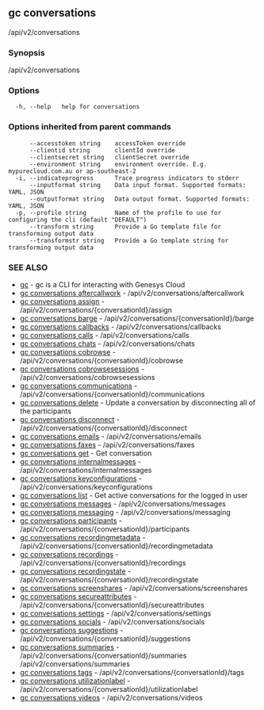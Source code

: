## gc conversations

/api/v2/conversations

### Synopsis

/api/v2/conversations

### Options

```
  -h, --help   help for conversations
```

### Options inherited from parent commands

```
      --accesstoken string    accessToken override
      --clientid string       clientId override
      --clientsecret string   clientSecret override
      --environment string    environment override. E.g. mypurecloud.com.au or ap-southeast-2
  -i, --indicateprogress      Trace progress indicators to stderr
      --inputformat string    Data input format. Supported formats: YAML, JSON
      --outputformat string   Data output format. Supported formats: YAML, JSON
  -p, --profile string        Name of the profile to use for configuring the cli (default "DEFAULT")
      --transform string      Provide a Go template file for transforming output data
      --transformstr string   Provide a Go template string for transforming output data
```

### SEE ALSO

* [gc](gc.html)	 - gc is a CLI for interacting with Genesys Cloud
* [gc conversations aftercallwork](gc_conversations_aftercallwork.html)	 - /api/v2/conversations/aftercallwork
* [gc conversations assign](gc_conversations_assign.html)	 - /api/v2/conversations/{conversationId}/assign
* [gc conversations barge](gc_conversations_barge.html)	 - /api/v2/conversations/{conversationId}/barge
* [gc conversations callbacks](gc_conversations_callbacks.html)	 - /api/v2/conversations/callbacks
* [gc conversations calls](gc_conversations_calls.html)	 - /api/v2/conversations/calls
* [gc conversations chats](gc_conversations_chats.html)	 - /api/v2/conversations/chats
* [gc conversations cobrowse](gc_conversations_cobrowse.html)	 - /api/v2/conversations/{conversationId}/cobrowse
* [gc conversations cobrowsesessions](gc_conversations_cobrowsesessions.html)	 - /api/v2/conversations/cobrowsesessions
* [gc conversations communications](gc_conversations_communications.html)	 - /api/v2/conversations/{conversationId}/communications
* [gc conversations delete](gc_conversations_delete.html)	 - Update a conversation by disconnecting all of the participants
* [gc conversations disconnect](gc_conversations_disconnect.html)	 - /api/v2/conversations/{conversationId}/disconnect
* [gc conversations emails](gc_conversations_emails.html)	 - /api/v2/conversations/emails
* [gc conversations faxes](gc_conversations_faxes.html)	 - /api/v2/conversations/faxes
* [gc conversations get](gc_conversations_get.html)	 - Get conversation
* [gc conversations internalmessages](gc_conversations_internalmessages.html)	 - /api/v2/conversations/internalmessages
* [gc conversations keyconfigurations](gc_conversations_keyconfigurations.html)	 - /api/v2/conversations/keyconfigurations
* [gc conversations list](gc_conversations_list.html)	 - Get active conversations for the logged in user
* [gc conversations messages](gc_conversations_messages.html)	 - /api/v2/conversations/messages
* [gc conversations messaging](gc_conversations_messaging.html)	 - /api/v2/conversations/messaging
* [gc conversations participants](gc_conversations_participants.html)	 - /api/v2/conversations/{conversationId}/participants
* [gc conversations recordingmetadata](gc_conversations_recordingmetadata.html)	 - /api/v2/conversations/{conversationId}/recordingmetadata
* [gc conversations recordings](gc_conversations_recordings.html)	 - /api/v2/conversations/{conversationId}/recordings
* [gc conversations recordingstate](gc_conversations_recordingstate.html)	 - /api/v2/conversations/{conversationId}/recordingstate
* [gc conversations screenshares](gc_conversations_screenshares.html)	 - /api/v2/conversations/screenshares
* [gc conversations secureattributes](gc_conversations_secureattributes.html)	 - /api/v2/conversations/{conversationId}/secureattributes
* [gc conversations settings](gc_conversations_settings.html)	 - /api/v2/conversations/settings
* [gc conversations socials](gc_conversations_socials.html)	 - /api/v2/conversations/socials
* [gc conversations suggestions](gc_conversations_suggestions.html)	 - /api/v2/conversations/{conversationId}/suggestions
* [gc conversations summaries](gc_conversations_summaries.html)	 - /api/v2/conversations/{conversationId}/summaries /api/v2/conversations/summaries
* [gc conversations tags](gc_conversations_tags.html)	 - /api/v2/conversations/{conversationId}/tags
* [gc conversations utilizationlabel](gc_conversations_utilizationlabel.html)	 - /api/v2/conversations/{conversationId}/utilizationlabel
* [gc conversations videos](gc_conversations_videos.html)	 - /api/v2/conversations/videos


